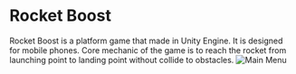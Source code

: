 # Rocket Boost
Rocket Boost is a platform game that made in Unity Engine. It is designed for mobile phones. Core mechanic of the game is to reach the rocket from launching point to landing point without collide to obstacles.
![Main Menu](https://user-images.githubusercontent.com/45393463/197620613-94d3bd12-782f-4fbd-a612-00de034485d9.png)
